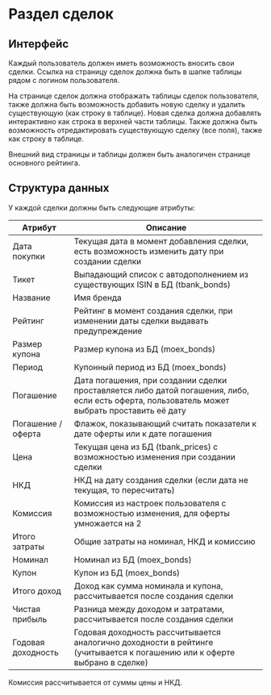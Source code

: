 # Раздел сделок

## Интерфейс

Каждый пользователь должен иметь возможность вносить свои сделки. Ссылка на страницу сделок должна быть в шапке таблицы рядом с логином пользователя.

На странице сделок должна отображать таблицы сделок пользователя, также должна быть возможность добавить новую сделку и удалить существующую (как строку в таблице).
Новая сделка должна добавлять интерактивно как строка в верхней части таблицы. Также должна быть возможность отредактировать существующую сделку (все поля), также как строку в таблице.

Внешний вид страницы и таблицы должен быть аналогичен странице основного рейтинга.

## Структура данных

У каждой сделки должны быть следующие атрибуты:

| Атрибут            | Описание                                                                                                                                      |
|--------------------|-----------------------------------------------------------------------------------------------------------------------------------------------|
| Дата покупки       | Текущая дата в момент добавления сделки, есть возможность изменить дату при создании сделки                                                   |
| Тикет              | Выпадающий список с автодополнением из существующих ISIN в БД (tbank_bonds)                                                                   |
| Название           | Имя бренда                                                                                                                                    |
| Рейтинг            | Рейтинг в момент создания сделки, при изменении даты сделки выдавать предупреждение                                                           |
| Размер купона      | Размер купона из БД (moex_bonds)                                                                                                              |
| Период             | Купонный период из БД (moex_bonds)                                                                                                            |                                                                      |
| Погашение          | Дата погашения, при создании сделки проставляется либо датой погашения, либо, если есть оферта, пользователь может выбрать проставить её дату |
| Погашение / оферта | Флажок, показывающий считать показатели к дате оферты или к дате погашения                                                                    |
| Цена               | Текущая цена из БД (tbank_prices) с возможностью изменения при создании сделки                                                                |
| НКД                | НКД на дату создания сделки (если дата не текущая, то пересчитать)                                                                            |
| Комиссия           | Комиссия из настроек пользователя с возможностью изменения, для оферты умножается на 2                                                        |
| Итого затраты      | Общие затраты на номинал, НКД и комиссию                                                                                                      |
| Номинал            | Номинал из БД (moex_bonds)                                                                                                                    |
| Купон              | Купон из БД (moex_bonds)                                                                                                                      |
| Итого доход        | Доход как сумма номинала и купона, рассчитывается после создания сделки                                                                       |
| Чистая прибыль     | Разница между доходом и затратами, рассчитывается после создания сделки                                                                       |
| Годовая доходность | Годовая доходность рассчитывается аналогично доходности в рейтинге (учитывается к погашению или к оферте выбрано в сделке)                    |

Комиссия рассчитывается от суммы цены и НКД.
